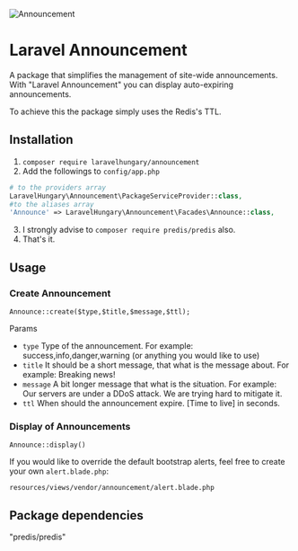 ![Announcement](http://demo.hocza.com/github/laravel-announcement/laravel-announcement.png)
# Laravel Announcement

A package that simplifies the management of site-wide announcements. With "Laravel Announcement" you can display auto-expiring announcements.

To achieve this the package simply uses the Redis's TTL.

## Installation

1. `composer require laravelhungary/announcement`
2. Add the followings to `config/app.php`
```php
# to the providers array
LaravelHungary\Announcement\PackageServiceProvider::class,
#to the aliases array
'Announce' => LaravelHungary\Announcement\Facades\Announce::class,
```
3. I strongly advise to `composer require predis/predis` also.
4. That's it.

## Usage

### Create Announcement
`Announce::create($type,$title,$message,$ttl);`

Params
* `type` Type of the announcement. For example: success,info,danger,warning (or anything you would like to use)
* `title` It should be a short message, that what is the message about. For example: Breaking news!
* `message` A bit longer message that what is the situation. For example: Our servers are under a DDoS attack. We are trying hard to mitigate it.
* `ttl` When should the announcement expire. [Time to live] in seconds.

### Display of Announcements
`Announce::display()`

If you would like to override the default bootstrap alerts, feel free to create your own `alert.blade.php`:

`resources/views/vendor/announcement/alert.blade.php`

## Package dependencies

"predis/predis"

